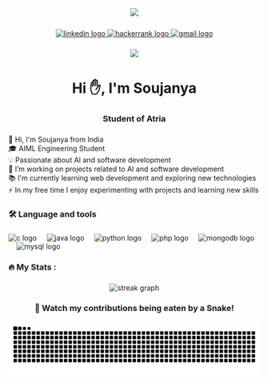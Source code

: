 <div align="center">
  <img height="150" src="https://media.tenor.com/IF2JdxzmyN4AAAAj/coding-girl.gif"  />
</div>

###

<div align="center">
  <a href="www.linkedin.com/in/soujanya-s-b773462b0" target="_blank">
    <img src="https://img.shields.io/static/v1?message=LinkedIn&logo=linkedin&label=&color=0077B5&logoColor=white&labelColor=&style=for-the-badge" height="25" alt="linkedin logo"  />
  </a>
  <a href="https://www.hackerrank.com/profile/soujanyas205" target="_blank">
    <img src="https://img.shields.io/static/v1?message=HackerRank&logo=hackerrank&label=&color=2EC866&logoColor=white&labelColor=&style=for-the-badge" height="25" alt="hackerrank logo"  />
  </a>
  <a href="mailto:soujanyas257@gmail.com" target="_blank">
    <img src="https://img.shields.io/static/v1?message=Gmail&logo=gmail&label=&color=D14836&logoColor=white&labelColor=&style=for-the-badge" height="25" alt="gmail logo"  />
  </a>
</div>

###

<div align="center">
  <img src="https://visitor-badge.laobi.icu/badge?page_id=SoujanyaS257.SoujanyaS257&"  />
</div>

###

<h1 align="center">Hi ✋, I'm Soujanya</h1>

###

<h3 align="center">Student of Atria</h3>

###

<p align="left">
👋 Hi, I'm Soujanya from India <br>
🎓 AIML Engineering Student <br>
💡 Passionate about AI and software development <br>
🔭 I’m working on projects related to AI and software development <br>
📚 I'm currently learning web development and exploring new technologies <br>
⚡ In my free time I enjoy experimenting with projects and learning new skills
</p>

###

<h3 align="left">🛠 Language and tools</h3>

###

<div align="left">
  <img src="https://cdn.jsdelivr.net/gh/devicons/devicon/icons/c/c-original.svg" height="40" alt="c logo"  />
  <img width="12" />
  <img src="https://cdn.jsdelivr.net/gh/devicons/devicon/icons/java/java-original-wordmark.svg" height="40" alt="java logo"  />
  <img width="12" />
  <img src="https://cdn.jsdelivr.net/gh/devicons/devicon/icons/python/python-original-wordmark.svg" height="40" alt="python logo"  />
  <img width="12" />
  <img src="https://cdn.jsdelivr.net/gh/devicons/devicon/icons/php/php-original.svg" height="40" alt="php logo"  />
  <img width="12" />
  <img src="https://cdn.jsdelivr.net/gh/devicons/devicon/icons/mongodb/mongodb-plain-wordmark.svg" height="40" alt="mongodb logo"  />
  <img width="12" />
  <img src="https://cdn.jsdelivr.net/gh/devicons/devicon/icons/mysql/mysql-original-wordmark.svg" height="40" alt="mysql logo"  />
</div>

###

<h3 align="left">🔥 My Stats :</h3>

###

<div align="center">
  <img src="https://streak-stats.demolab.com?user=SoujanyaS257&locale=en&mode=daily&theme=dark&hide_border=false&border_radius=5&order=3" height="220" alt="streak graph"  />
</div>

###

<h3 align="center">🐍 Watch my contributions being eaten by a Snake!</h3>

<div align="center">
  <img src="https://github.com/SoujanyaS257/SoujanyaS257/blob/output/snake.svg" alt="Snake animation" />
</div>
